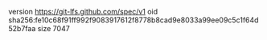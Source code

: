 version https://git-lfs.github.com/spec/v1
oid sha256:fe10c68f91ff992f9083917612f8778b8cad9e8033a99ee09c5c1f64d52b7faa
size 7047
